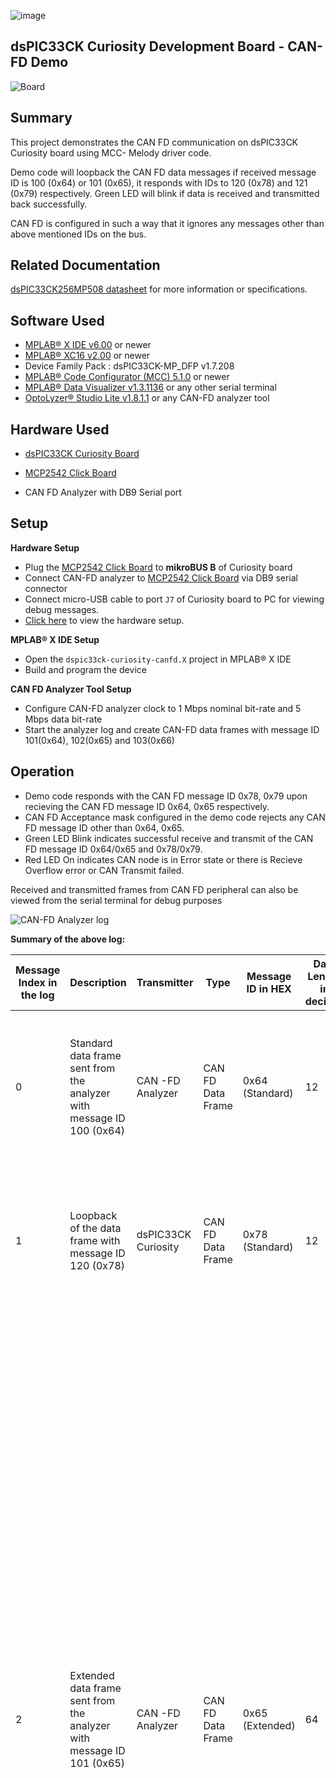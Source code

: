 ![image](images/microchip.jpg)

## dsPIC33CK Curiosity Development Board - CAN-FD Demo

![Board](images/board.jpg)

## Summary

This project demonstrates the CAN FD communication on dsPIC33CK Curiosity board using MCC- Melody driver code.

Demo code will loopback the CAN FD data messages if received message ID is 100 (0x64) or 101 (0x65), it responds with IDs to 120 (0x78) and 121 (0x79) respectively. Green LED will blink if data is received and transmitted back successfully.

CAN FD is configured in such a way that it ignores any messages other than above mentioned IDs on the bus.

## Related Documentation

[dsPIC33CK256MP508 datasheet](https://www.microchip.com/dsPIC33CK256MP508) for more information or specifications.

## Software Used

- [MPLAB® X IDE v6.00](www.microchip.com/mplabx) or newer
- [MPLAB® XC16 v2.00](www.microchip.com/xc16) or newer
- Device Family Pack : dsPIC33CK-MP_DFP v1.7.208
- [MPLAB® Code Configurator (MCC) 5.1.0](www.microchip.com/mcc) or newer
- [MPLAB® Data Visualizer v1.3.1136](https://www.microchip.com/en-us/tools-resources/debug/mplab-data-visualizer) or any other serial terminal
- [OptoLyzer® Studio Lite v1.8.1.1](https://www.microchip.com/en-us/tools-resources/develop/k2l-automotive-tools/optolyzer-studio) or any CAN-FD analyzer tool

## Hardware Used

- [dsPIC33CK Curiosity Board](www.microchip.com/dm330030)

- [MCP2542 Click Board](https://www.mikroe.com/mcp2542-click)

- CAN FD Analyzer with DB9 Serial port

## Setup

**Hardware Setup**

- Plug the [MCP2542 Click Board](https://www.mikroe.com/mcp2542-click) to **mikroBUS B** of Curiosity board
- Connect CAN-FD analyzer to [MCP2542 Click Board](https://www.mikroe.com/mcp2542-click) via DB9 serial connector
- Connect micro-USB cable to port `J7` of Curiosity board to PC for viewing debug messages.
- [Click here](images/hardware_setup.jpg) to view the hardware setup.

**MPLAB® X IDE Setup**

- Open the `dspic33ck-curiosity-canfd.X` project in MPLAB® X IDE
- Build and program the device

**CAN FD Analyzer Tool Setup**

- Configure CAN-FD analyzer clock to 1 Mbps nominal bit-rate and 5 Mbps data bit-rate
- Start the analyzer log and create CAN-FD data frames with message ID 101(0x64), 102(0x65) and 103(0x66)

## Operation

- Demo code responds with the CAN FD message ID 0x78, 0x79 upon recieving the CAN FD message ID 0x64, 0x65 respectively.
- CAN FD Acceptance mask configured in the demo code rejects any CAN FD message ID other than 0x64, 0x65.
- Green LED Blink indicates successful receive and transmit of the CAN FD message ID 0x64/0x65 and 0x78/0x79.
- Red LED On indicates CAN node is in Error state or there is Recieve Overflow error or CAN Transmit failed.

Received and transmitted frames from CAN FD peripheral can also be viewed from the serial terminal for debug purposes

![CAN-FD Analyzer log](images/analyzer_log.jpg)

**Summary of the above log:**

| Message Index in the log | Description                                                                                                                                   | Transmitter         | Type              | Message ID in HEX | Data Length in decimal | Data in HEX                                                                                                                                                                                     |
| ------------------------ | --------------------------------------------------------------------------------------------------------------------------------------------- | ------------------- | ----------------- | ----------------- | ---------------------- | ----------------------------------------------------------------------------------------------------------------------------------------------------------------------------------------------- |
| 0                        | Standard data frame sent from the analyzer with message ID 100 (0x64)                                                                         | CAN -FD Analyzer    | CAN FD Data Frame | 0x64 (Standard)   | 12                     | 4D 49 43 52 4F 43 48 49 50 00 00 00                                                                                                                                                             |
| 1                        | Loopback of the data frame with message ID 120 (0x78)                                                                                         | dsPIC33CK Curiosity | CAN FD Data Frame | 0x78 (Standard)   | 12                     | 4D 49 43 52 4F 43 48 49 50 00 00 00                                                                                                                                                             |
| 2                        | Extended data frame sent from the analyzer with message ID 101 (0x65)                                                                         | CAN -FD Analyzer    | CAN FD Data Frame | 0x65 (Extended)   | 64                     | 41 42 43 44 45 46 47 48 49 4A 4B 4C 4D 4E 4F 50 51 52 53 54 55 56 57 58 59 5A 20 61 62 63 64 65 66 67 68 69 6A 6B 6C 6D 6E 6F 70 71 72 73 74 75 76 77 78 79 7A 20 31 32 33 34 35 36 37 38 39 30 |
| 3                        | Loopback of the data frame with message ID 121 (0x79)                                                                                         | dsPIC33CK Curiosity | CAN FD Data Frame | 0x79 (Extended)   | 64                     | 41 42 43 44 45 46 47 48 49 4A 4B 4C 4D 4E 4F 50 51 52 53 54 55 56 57 58 59 5A 20 61 62 63 64 65 66 67 68 69 6A 6B 6C 6D 6E 6F 70 71 72 73 74 75 76 77 78 79 7A 20 31 32 33 34 35 36 37 38 39 30 |
| 4                        | Extended data frame sent from the analyzer with message ID 103. This message will be ignored from the curiosity board as per filter settings. | CAN -FD Analyzer    | CAN FD Data Frame | 103 (Extended)    | 12                     | 4D 49 43 52 4F 43 48 49 50 00 00 00                                                                                                                                                             |

## MCC settings for reference

This Project uses the driver code generated by **MCC-Melody**.

**CAN FD Configuration**

- CAN FD Configuration done in MCC Melody User Interface for this demo code. <br>
- Custom name to `canFdDrv` <br>
  ![custom name](images/can_custom_name.jpg)
- Clock and Nominal Bit-Rate Settings: Set CAN clock to 20 MHz, nominal bit rate to 1Mbps and sample point to 80%<br>
  ![step1-step2](images/step1_step2.jpg)
- Data Bit-Rate Settings: Enable data bit rate, set bit rate to 5Mbps, sample point to 75%. Enable ISO CRC and enable error interrupt <br>
  ![step3-step4](images/step3_step4.jpg)
- FIFO Configuration: Enable TXQ, set depth as 32, payload bytes as 64. Enable FIFO1, set depth as 32, payload bytes as 64 and operation to RX<br>
  ![step5](images/step5.jpg)
- Receive Filter Configuration: Enable Filter0 and type message IDs `0x64, 0x65, 0x64x,0x65x`. This will filter all messages allowing only standard and extended messages with ID 0x64 and 0x65<br>
  ![step6](images/filter.jpg)

**UART Configuration**

- UART Configuration done in MCC Melody User Interface for this demo code. <br>
  ![uart settings](images/uart.jpg)

**PIN Configuration**

- CAN FD pins: RD9 for CAN1TX and RD12 for CAN1RX
- UART Pins: RD4 as U1TX and RD3 as U1RX<br>
  ![pin selection](images/pin_selection.jpg)
- LED Pins: RE14 and RE15 as GPIO Output<br>
  ![rgb pin selection](images/rgb_pins.jpg)
- Custom name of RE14 to `LED_GREEN` and RE15 to `LED_RED`<br>
  ![rgb custom name](images/rgb_custom_name.jpg)

## OptoLyzer Studio Activity File

If the CAN-FD analyzer uses `OptoLyzer® Studio`, then activity file can be found in the [optolyzerActivityFile](optolyzerActivityFile/) folder
